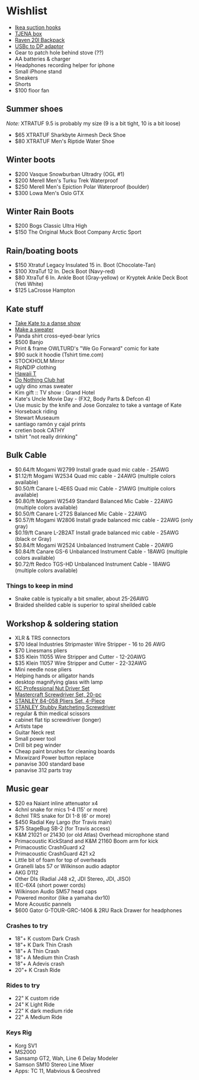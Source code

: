 # Wishlist

- [Ikea suction hooks](https://www.ikea.com/ca/en/catalog/products/80354115/)
- [TJENA box](https://www.ikea.com/ca/en/catalog/products/30395477/)
- [Raven 20l Backpack](https://www.fjallraven.com/raven-20l)
- [USBc to DP adaptor](https://www.amazon.ca/Plugable-DisplayPort-Thunderbolt-Supports-3840x2160/dp/B01EXKDRAC)
- Gear to patch hole behind stove (??)
- AA batteries & charger
- Headphones recording helper for iphone
- Small iPhone stand
- Sneakers
- Shorts
- $100 floor fan

## Summer shoes

*Note:* XTRATUF 9.5 is probably my size (9 is a bit tight, 10 is a bit loose)

- $65 XTRATUF Sharkbyte Airmesh Deck Shoe
- $80 XTRATUF Men's Riptide Water Shoe

## Winter boots

- $200 Vasque Snowburban Ultradry (OGL #1)
- $200 Merell Men's Turku Trek Waterproof
- $250 Merell Men's Epiction Polar Waterproof (boulder)
- $300 Lowa Men's Oslo GTX

## Winter Rain Boots

- $200 Bogs Classic Ultra High
- $150 The Original Muck Boot Company Arctic Sport

## Rain/boating boots

- $150 Xtratuf Legacy Insulated 15 in. Boot (Chocolate-Tan)
- $100 XtraTuf 12 In. Deck Boot (Navy-red)
- $80 XtraTuf 6 In. Ankle Boot (Gray-yellow) or Kryptek Ankle Deck Boot (Yeti White)
- $125 LaCrosse Hampton

## Kate stuff

- [Take Kate to a danse show](https://www.quebecdanse.org/)
- [Make a sweater](https://www.entripy.com/)
- Panda shirt cross-eyed-bear lyrics
- $500 Banjo
- Print & frame OWLTURD's "We Go Forward" comic for kate
- $90 suck it hoodie (Tshirt time.com)
- STOCKHOLM Mirror
- RipNDIP clothing
- [Hawaii T](http://fresh-tops.com/hawaii-white-t-shirt/)
- [Do Nothing Club hat](http://fresh-tops.com/do-nothing-white-hat/)
- ugly dino xmas sweater
- Kim gift :: TV show : Grand Hotel
- Kate's Uncle Movie Day - (FX2, Body Parts & Defcon 4)
- Use music by the knife and Jose Gonzalez to take a vantage of Kate
- Horseback riding
- Stewart Museaum
- santiago ramón y cajal prints
- cretien book CATHY
- tshirt "not really drinking"

## Bulk Cable

- $0.64/ft Mogami W2799 Install grade quad mic cable - 25AWG
- $1.12/ft Mogami W2534 Quad mic cable - 24AWG (multiple colors available)
- $0.50/ft Canare L-4E6S Quad mic Cable - 21AWG (multiple colors available)
- $0.80/ft Mogami W2549 Standard Balanced Mic Cable - 22AWG (multiple colors available)
- $0.50/ft Canare L-2T2S Balanced Mic Cable - 22AWG
- $0.57/ft Mogami W2806 Install grade balanced mic cable - 22AWG (only gray)
- $0.19/ft Canare L-2B2AT Install grade balanced mic cable - 25AWG (black or Gray)
- $0.84/ft Mogami W2524 Unbalanced Instrument Cable - 20AWG
- $0.84/ft Canare GS-6 Unbalanced Instrument Cable - 18AWG (multiple colors available)
- $0.72/ft Redco TGS-HD Unbalanced Instrument Cable - 18AWG (multiple colors available)

### Things to keep in mind

- Snake cable is typically a bit smaller, about 25-26AWG
- Braided sheilded cable is superior to spiral sheilded cable

## Workshop & soldering station

- XLR & TRS connectors
- $70 Ideal Industries Stripmaster Wire Stripper - 16 to 26 AWG
- $70 Linesmans pliers
- $35 Klein 11055 Wire Stripper and Cutter - 12-20AWG
- $35 Klein 11057 Wire Stripper and Cutter - 22-32AWG
- Mini needle nose pliers
- Helping hands or alligator hands
- desktop magnifying glass with lamp
- [KC Professional Nut Driver Set](https://www.amazon.ca/Professional-97297-7-Piece-Hollow-Sha-Driver/dp/B00BGBUIE0/)
- [Mastercraft Screwdriver Set, 20-pc](https://www.amazon.ca/MASTER-CRAFT-PRODUCTS-Mastercraft-Screwdriver/dp/B01GN8QDNA/)
- [STANLEY 84-058 Pliers Set, 4-Piece](https://www.amazon.ca/STANLEY-84-058-Pliers-Set-4-Piece/dp/B000NIK8JW/)
- [STANLEY Stubby Ratcheting Screwdriver](https://www.amazon.ca/STANLEY-66-358-Ratcheting-MultiBit-Screwdriver/dp/B007QRX0HK/)
- regular & thin medical scissors
- cabinet flat tip screwdriver (longer)
- Artists tape
- Guitar Neck rest
- Small power tool
- Drill bit peg winder
- Cheap paint brushes for cleaning boards
- Mixwizard Power button replace
- panavise 300 standard base
- panavise 312 parts tray

## Music gear

- $20 ea Naiant inline attenuator x4
- 4chnl snake for mics 1-4 (15' or more)
- 8chnl TRS snake for DI 1-8 (6' or more)
- $450 Radial Key Largo (for Travis main)
- $75 StageBug SB-2 (for Travis access)
- K&M 21021 or 21430 (or old Atlas) Overhead microphone stand
- Primacoustic KickStand and K&M 21160 Boom arm for kick
- Primacoustic CrashGuard x2
- Primacoustic CrashGuard 421 x2
- Little bit of foam for top of overheads
- Granelli labs 57 or Wilkinson audio adaptor
- AKG D112
- Other DIs (Radial J48 x2, JDI Stereo, JDI, JISO)
- IEC-6X4 (short power cords)
- Wilkinson Audio SM57 head caps
- Powered monitor (like a yamaha dxr10)
- More Acoustic pannels
- $600 Gator G-TOUR-GRC-1406 & 2RU Rack Drawer for headphones

### Crashes to try

- 18"+ K custom Dark Crash
- 18"+ K Dark Thin Crash
- 18"+ A Thin Crash
- 18"+ A Medium thin Crash
- 18"+ A Adevis crash
- 20"+ K Crash Ride

### Rides to try

- 22" K custom ride
- 24" K Light Ride
- 22" K dark medium ride
- 22" A Medium Ride

### Keys Rig

- Korg SV1
- MS2000
- Sansamp GT2, Wah, Line 6 Delay Modeler
- Samson SM10 Stereo Line Mixer
- Apps: TC 11, Mabvious & Geoshred
